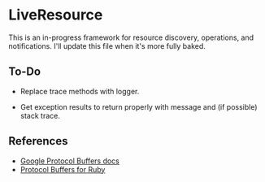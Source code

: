 LiveResource
============

This is an in-progress framework for resource discovery, operations, and
notifications. I'll update this file when it's more fully baked.

To-Do
-----

- Replace trace methods with logger.

- Get exception results to return properly with message and (if possible) stack trace.

References
----------

* [Google Protocol Buffers docs][1]
* [Protocol Buffers for Ruby][2]

[1]: http://code.google.com/apis/protocolbuffers/docs/proto.html
[2]: http://code.google.com/p/ruby-protobuf/
